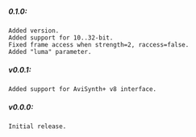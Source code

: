 ##### 0.1.0:
    Added version.
    Added support for 10..32-bit.
    Fixed frame access when strength=2, raccess=false.
    Added "luma" parameter.

##### v0.0.1:
    Added support for AviSynth+ v8 interface.

##### v0.0.0:
    Initial release.